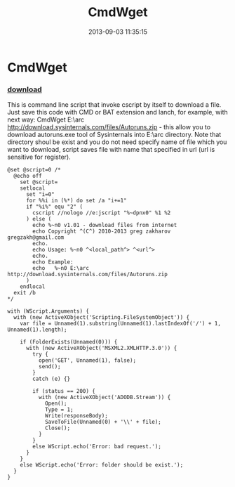 ﻿---
pid:            4437
poster:         greg zakharov
title:          CmdWget
date:           2013-09-03 11:35:15
format:         text
parent:         0
parent:         0

---

# CmdWget

### [download](4437.txt)

This is command line script that invoke cscript by itself to download a file. Just save this code with CMD or BAT extension and lanch, for example, with next way: CmdWget E:\arc http://download.sysinternals.com/files/Autoruns.zip - this allow you to download autoruns.exe tool of Sysinternals into E:\arc directory. Note that directory shoul be exist and you do not need specify name of file which you want to download, script saves file with name that specified in url (url is sensitive for register).

```text
@set @script=0 /*
  @echo off
    set @script=
    setlocal
      set "i=0"
      for %%i in (%*) do set /a "i+=1"
      if "%i%" equ "2" (
        cscript //nologo //e:jscript "%~dpnx0" %1 %2
      ) else (
        echo %~n0 v1.01 - download files from internet
        echo Copyright ^(C^) 2010-2013 greg zakharov gregzakh@gmail.com
        echo.
        echo Usage: %~n0 ^<local_path^> ^<url^>
        echo.
        echo Example:
        echo   %~n0 E:\arc http://download.sysinternals.com/files/Autoruns.zip
      )
    endlocal
  exit /b
*/

with (WScript.Arguments) {
  with (new ActiveXObject('Scripting.FileSystemObject')) {
    var file = Unnamed(1).substring(Unnamed(1).lastIndexOf('/') + 1, Unnamed(1).length);
    
    if (FolderExists(Unnamed(0))) {
      with (new ActiveXObject('MSXML2.XMLHTTP.3.0')) {
        try {
          open('GET', Unnamed(1), false);
          send();
        }
        catch (e) {}
        
        if (status == 200) {
          with (new ActiveXObject('ADODB.Stream')) {
            Open();
            Type = 1;
            Write(responseBody);
            SaveToFile(Unnamed(0) + '\\' + file);
            Close();
          }
        }
        else WScript.echo('Error: bad request.');
      }
    }
    else WScript.echo('Error: folder should be exist.');
  }
}
```
